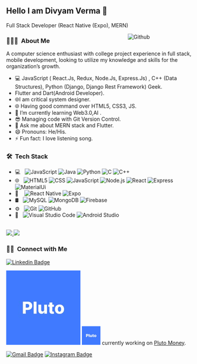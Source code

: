 ## Hello I am Divyam Verma 👋
Full Stack Developer (React Native (Expo), MERN)

<img width="35%" align="right" alt="Github" src="https://user-images.githubusercontent.com/48678280/88862734-4903af80-d201-11ea-968b-9c939d88a37c.gif" />


<h3> 👨🏻‍💻 &nbsp;About Me </h3>
A computer science enthusiast with college project experience in full stack, mobile development, looking to utilize my knowledge and skills for the organization’s growth.
<ul>
  <li>💻 JavaScript ( React.Js, Redux, Node.Js, Express.Js) , C++ (Data Structures), Python (Django, Django Rest Framework) Geek.</li>
  <li> Flutter and Dart(Android Developer).</li>
  <li>🌐I am critical system designer.</li>
  <li>🌐 Having good command over HTML5, CSS3, JS.</li>
  <li>🌱 I’m currently learning Web3.0,AI .</li>
  <li>😎 Managing code with Git Version Control.</li>
  <li>💬 Ask me about MERN stack and Flutter.</li>
  <li>😄 Pronouns: He/His.</li>
  <li>⚡ Fun fact: I love listening song.</li>
</ul>

<h3> 🛠 &nbsp;Tech Stack</h3>

- 💻 &nbsp;
  ![JavaScript](https://img.shields.io/badge/-JavaScript-333333?style=flat&logo=javascript)
  ![Java](https://img.shields.io/badge/-Java-333333?style=flat&logo=Java&logoColor=007396)
  ![Python](https://img.shields.io/badge/-Python-333333?style=flat&logo=python)
  ![C](https://img.shields.io/badge/-C-333333?style=flat&logo=C)
  ![C++](https://img.shields.io/badge/-C++-333333?style=flat&logo=C%2B%2B&logoColor=00599C)
- 🌐 &nbsp;
  ![HTML5](https://img.shields.io/badge/-HTML5-333333?style=flat&logo=HTML5)
  ![CSS](https://img.shields.io/badge/-CSS-333333?style=flat&logo=CSS3&logoColor=1572B6)
  ![JavaScript](https://img.shields.io/badge/-JavaScript-333333?style=flat&logo=javascript)
  ![Node.js](https://img.shields.io/badge/-Node.js-333333?style=flat&logo=node.js)
  ![React](https://img.shields.io/badge/-React-333333?style=flat&logo=react)
  ![Express](https://img.shields.io/badge/-Express-333333?style=flat&logo=express)
  ![MaterialUi](https://img.shields.io/badge/-MaterialUi-333333?style=flat&logo=material-ui)
- 📱 &nbsp;&nbsp;
  ![React Native](https://img.shields.io/badge/-React%20Native-333333?style=flat&logo=react)
  ![Expo](https://img.shields.io/badge/-Expo-333333?style=flat&logo=expo)
- 🛢 &nbsp;
  ![MySQL](https://img.shields.io/badge/-MySQL-333333?style=flat&logo=mysql)
  ![MongoDB](https://img.shields.io/badge/-MongoDB-333333?style=flat&logo=mongodb)
  ![Firebase](https://img.shields.io/badge/-Firebase-333333?style=flat&logo=firebase)
- ⚙️ &nbsp;
  ![Git](https://img.shields.io/badge/-Git-333333?style=flat&logo=git)
  ![GitHub](https://img.shields.io/badge/-GitHub-333333?style=flat&logo=github)
- 🔧 &nbsp;
  ![Visual Studio Code](https://img.shields.io/badge/-Visual%20Studio%20Code-333333?style=flat&logo=visual-studio-code&logoColor=007ACC)
  ![Android Studio](https://img.shields.io/badge/-Android%20Studio-333333?style=flat&logo=android-studio)

<br/>

<a href="https://github.com/">
  <img height="180em" src="https://github-readme-stats.vercel.app/api?username=divyamcode&show_icons=true&theme=radical" />
  <img height="180em" src="https://github-readme-stats.vercel.app/api/top-langs/?username=divyamcode&theme=radical&layout=compact" />
</a>

<br/>

<h3> 🤝🏻 &nbsp;Connect with Me </h3>

[![Linkedin Badge](https://img.shields.io/badge/-vermadivyam-blue?style=flat-square&logo=Linkedin&logoColor=white&link=https://www.linkedin.com/in/vermadivyam/)](https://www.linkedin.com/in/vermadivyam/)

![alt text](https://github.com/DivyamCode/DivyamCode/blob/main/plutomoney_logo.jpeg?raw=true)
<img src="https://github.com/DivyamCode/DivyamCode/blob/main/plutomoney_logo.jpeg?raw=true" width="50" height="50">
currently working on [Pluto Money](https://plutomoney.in/).

[![Gmail Badge](https://img.shields.io/badge/-divyamverma125@gmail.com-c14438?style=flat-square&logo=Gmail&logoColor=white&link=mailto:divyamverma125@gmail.com)](mailto:divyamverma125@gmail.com)
[![Instagram Badge](https://img.shields.io/badge/-_s_o_n_u_v_e_r_m_a_-E4405F?style=flat-square&logo=Instagram&logoColor=white&link=https://www.instagram.com/_s_o_n_u_v_e_r_m_a_/)](https://www.instagram.com/_s_o_n_u_v_e_r_m_a_/)

